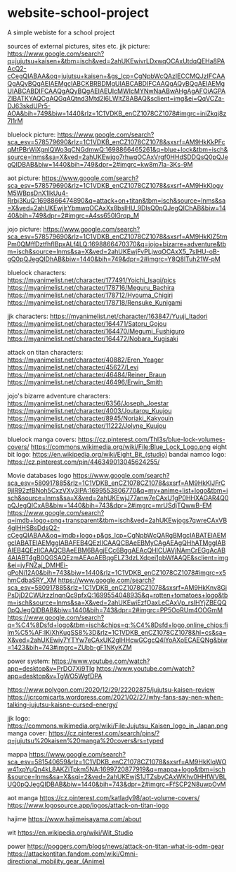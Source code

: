 # website-school-project
A simple webiste for a school project

sources of external pictures, sites etc.
jjk picture:
https://www.google.com/search?q=jujutsu+kaisen+&tbm=isch&ved=2ahUKEwivrLDxwqOCAxUtdqQEHa8PAAcQ2-cCegQIABAA&oq=jujutsu+kaisen+&gs_lcp=CgNpbWcQAzIECCMQJzIFCAAQgAQyBQgAEIAEMgcIABCKBRBDMgUIABCABDIFCAAQgAQyBQgAEIAEMgUIABCABDIFCAAQgAQyBQgAEIAEUIcMWIcMYNwNaABwAHgAgAFOiAGPAZIBATKYAQCgAQGqAQtnd3Mtd2l6LWltZ8ABAQ&sclient=img&ei=QqVCZa-DJ63skdUPr5-AOA&bih=749&biw=1440&rlz=1C1VDKB_enCZ1078CZ1078#imgrc=iniZkqj8z7l1rM

bluelock picture:
https://www.google.com/search?sca_esv=578579690&rlz=1C1VDKB_enCZ1078CZ1078&sxsrf=AM9HkKkPFcqMtPBrWiXgnlQWo3qCNGdmwQ:1698866465261&q=blue+lock&tbm=isch&source=lnms&sa=X&ved=2ahUKEwjgo7rhwqOCAxVrgf0HHdSDDQsQ0pQJegQIDBAB&biw=1440&bih=749&dpr=2#imgrc=kw8m7la-3Ks-9M

aot picture:
https://www.google.com/search?sca_esv=578579690&rlz=1C1VDKB_enCZ1078CZ1078&sxsrf=AM9HkKlogvM5WBpsDnX1lkUu4-Rrbj3KuQ:1698866474890&q=attack+on+titan&tbm=isch&source=lnms&sa=X&ved=2ahUKEwjlrYbmwqOCAxXx8bsIHU_9DlsQ0pQJegQIChAB&biw=1440&bih=749&dpr=2#imgrc=A4ss650lGrqp_M

jojo picture:
https://www.google.com/search?sca_esv=578579690&rlz=1C1VDKB_enCZ1078CZ1078&sxsrf=AM9HkKlZ5tmPm0QMffDztfhfIBpxALf4LQ:1698866470370&q=jojo+bizarre+adventure&tbm=isch&source=lnms&sa=X&ved=2ahUKEwjFvPLjwqOCAxX5_7sIHU-oB-gQ0pQJegQIDhAB&biw=1440&bih=749&dpr=2#imgrc=Y8Q8lTuh21W-pM

bluelock characters:
https://myanimelist.net/character/177491/Yoichi_Isagi/pics
https://myanimelist.net/character/178716/Meguru_Bachira
https://myanimelist.net/character/178712/Hyouma_Chigiri
https://myanimelist.net/character/178718/Rensuke_Kunigami

jjk characters:
https://myanimelist.net/character/163847/Yuuji_Itadori
https://myanimelist.net/character/164471/Satoru_Gojou
https://myanimelist.net/character/164470/Megumi_Fushiguro
https://myanimelist.net/character/164472/Nobara_Kugisaki

attack on titan characters:
https://myanimelist.net/character/40882/Eren_Yeager
https://myanimelist.net/character/45627/Levi
https://myanimelist.net/character/46484/Reiner_Braun
https://myanimelist.net/character/46496/Erwin_Smith

jojo's bizarre adventure characters:
https://myanimelist.net/character/6356/Joseph_Joestar
https://myanimelist.net/character/4003/Joutarou_Kuujou
https://myanimelist.net/character/8945/Noriaki_Kakyouin
https://myanimelist.net/character/11222/Jolyne_Kuujou

bluelock manga covers:
https://cz.pinterest.com/ThI3s/blue-lock-volumes-covers/
https://commons.wikimedia.org/wiki/File:Blue_Lock_Logo.png
eight bit logo:
https://en.wikipedia.org/wiki/Eight_Bit_(studio)
bandai namco logo:
https://cz.pinterest.com/pin/446349013045624255/

Movie databases logo
https://www.google.com/search?sca_esv=580917885&rlz=1C1VDKB_enCZ1078CZ1078&sxsrf=AM9HkKlJFrC9jIR92zfBNoh5CxzVXy3lPA:1699553806770&q=my+anime+list+logo&tbm=isch&source=lnms&sa=X&ved=2ahUKEwjJ77anw7eCAxU1gP0HHXAGAR4Q0pQJegQICxAB&biw=1440&bih=743&dpr=2#imgrc=mrUSdjTQwwB-EM
https://www.google.com/search?q=imdb+logo+png+transparent&tbm=isch&ved=2ahUKEwjogs7qwreCAxVB4gIHHSBsDdsQ2-cCegQIABAA&oq=imdb+logo+p&gs_lcp=CgNpbWcQARgBMgcIABATEIAEMgcIABATEIAEMggIABAFEB4QEzIICAAQCBAeEBMyCAgAEAgQHhATMggIABAIEB4QEzIICAAQCBAeEBM6BAgjECc6BggAEAcQHlCUAVjNAmCrEGgAcAB4AIABT4gB0QGSAQEzmAEAoAEBqgELZ3dzLXdpei1pbWfAAQE&sclient=img&ei=jyFNZaj_DMHEi-gPoNi12A0&bih=743&biw=1440&rlz=1C1VDKB_enCZ1078CZ1078#imgrc=x5hmCdbaSRY_XM
https://www.google.com/search?sca_esv=580917885&rlz=1C1VDKB_enCZ1078CZ1078&sxsrf=AM9HkKnv8GiPsDjD2CWUrzzInqnQc9pfxQ:1699554048935&q=rotten+tomatoes+logo&tbm=isch&source=lnms&sa=X&ved=2ahUKEwiEzfOaxLeCAxVp_rsIHYjZBEQQ0pQJegQIDBAB&biw=1440&bih=743&dpr=2#imgrc=PP5OoRUm4OOGmM
https://www.google.com/search?q=%C4%8Dsfd+logo&tbm=isch&chips=q:%C4%8Dsfd+logo,online_chips:film%C5%AF:IKiXhKugSS8%3D&rlz=1C1VDKB_enCZ1078CZ1078&hl=cs&sa=X&ved=2ahUKEwiy7YTYw7eCAxUK2gIHHcwGCgcQ4lYoAXoECAEQNg&biw=1423&bih=743#imgrc=ZUbb-gF1NKyKZM

power system:
https://www.youtube.com/watch?app=desktop&v=PrDO7Xi9TIg
https://www.youtube.com/watch?app=desktop&v=TgWO5WgfDPA

https://www.polygon.com/2020/12/29/22202875/jujutsu-kaisen-review
https://jcrcomicarts.wordpress.com/2021/02/27/why-fans-say-nen-when-talking-jujutsu-kaisne-cursed-energy/

jjk logo:
https://commons.wikimedia.org/wiki/File:Jujutsu_Kaisen_logo_in_Japan.png
manga cover:
https://cz.pinterest.com/search/pins/?q=jujutsu%20kaisen%20manga%20covers&rs=typed

mappa
https://www.google.com/search?sca_esv=581540659&rlz=1C1VDKB_enCZ1078CZ1078&sxsrf=AM9HkKlqWOw41xpYuQn4kL8AKZiTpkm5NA:1699720877919&q=mappa+logo&tbm=isch&source=lnms&sa=X&sqi=2&ved=2ahUKEwjS1JTZsbyCAxWKhv0HHfWVBLUQ0pQJegQIDBAB&biw=1440&bih=743&dpr=2#imgrc=FfSCP2N8uwpOvM

aot manga 
https://cz.pinterest.com/katlady98/aot-volume-covers/
https://www.logosource.app/logos/attack-on-titan-logo

hajime
https://www.hajimeisayama.com/about

wit
https://en.wikipedia.org/wiki/Wit_Studio

power
https://poggers.com/blogs/news/attack-on-titan-what-is-odm-gear
https://attackontitan.fandom.com/wiki/Omni-directional_mobility_gear_(Anime)
